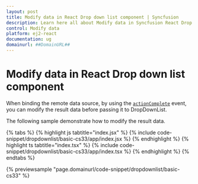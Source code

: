 ```yaml
---
layout: post
title: Modify data in React Drop down list component | Syncfusion
description: Learn here all about Modify data in Syncfusion React Drop down list component of Syncfusion Essential JS 2 and more.
control: Modify data 
platform: ej2-react
documentation: ug
domainurl: ##DomainURL##
---
```


# Modify data in React Drop down list component

When binding the remote data source, by using the [`actionComplete`](https://ej2.syncfusion.com/react/documentation/api/drop-down-list/#actioncomplete) event, you can modify the result data before passing it to DropDownList.

The following sample demonstrate how to modify the result data.

{% tabs %}
{% highlight js tabtitle="index.jsx" %}
{% include code-snippet/dropdownlist/basic-cs33/app/index.jsx %}
{% endhighlight %}
{% highlight ts tabtitle="index.tsx" %}
{% include code-snippet/dropdownlist/basic-cs33/app/index.tsx %}
{% endhighlight %}
{% endtabs %}

 {% previewsample "page.domainurl/code-snippet/dropdownlist/basic-cs33" %}